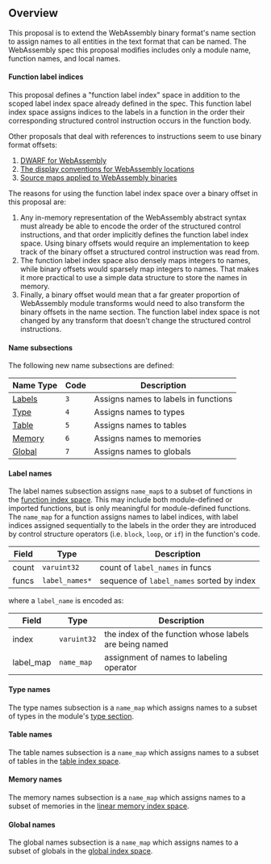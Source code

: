## Overview

This proposal is to extend the WebAssembly binary format's name section to assign
names to all entities in the text format that can be named. The WebAssembly spec
this proposal modifies includes only a module name, function names, and local
names.

#### Function label indices

This proposal defines a "function label index" space in addition to the scoped
label index space already defined in the spec. This function label index space
assigns indices to the labels in a function in the order their corresponding
structured control instruction occurs in the function body.

Other proposals that deal with references to instructions seem to use binary
format offsets:
1. [DWARF for WebAssembly](https://github.com/WebAssembly/debugging/issues/1)
1. [The display conventions for WebAssembly locations](https://github.com/WebAssembly/design/pull/1053)
1. [Source maps applied to WebAssembly binaries](https://github.com/WebAssembly/design/pull/1051)

The reasons for using the function label index space over a binary offset in
this proposal are:
1. Any in-memory representation of the WebAssembly abstract syntax must already
be able to encode the order of the structured control instructions, and that
order implicitly defines the function label index space. Using binary offsets
would require an implementation to keep track of the binary offset a structured
control instruction was read from.
1. The function label index space also densely maps integers to names, while
binary offsets would sparsely map integers to names. That makes it more
practical to use a simple data structure to store the names in memory.
1. Finally, a binary offset would mean that a far greater proportion of
WebAssembly module transforms would need to also transform the binary offsets
in the name section. The function label index space is not changed by any
transform that doesn't change the structured control instructions.

#### Name subsections

The following new name subsections are defined:

| Name Type                   | Code | Description                          |
| --------------------------- | ---- | ------------------------------------ |
| [Labels](#label-names)      | `3`  | Assigns names to labels in functions |
| [Type](#type-names)         | `4`  | Assigns names to types               |
| [Table](#table-names)       | `5`  | Assigns names to tables              |
| [Memory](#memory-names)     | `6`  | Assigns names to memories            |
| [Global](#global-names)     | `7`  | Assigns names to globals             |

#### Label names

The label names subsection assigns `name_map`s to a subset of functions in the
[function index space](Modules.md#function-index-space). This may include both
module-defined or imported functions, but is only meaningful for module-defined
functions. The `name_map` for a function assigns names to label indices, with
label indices assigned sequentially to the labels in the order they are introduced
by control structure operators (i.e. `block`, `loop`, or `if`) in the function's
code.

| Field | Type | Description |
| ----- | ---- | ----------- |
| count | `varuint32` | count of `label_names` in funcs |
| funcs | `label_names*` | sequence of `label_names` sorted by index |

where a `label_name` is encoded as:

| Field | Type | Description |
| ----- | ---- | ----------- |
| index | `varuint32` | the index of the function whose labels are being named |
| label_map | `name_map` | assignment of names to labeling operator |

#### Type names

The type names subsection is a `name_map` which assigns names to a subset
of types in the module's [type section](https://github.com/WebAssembly/design/blob/master/BinaryEncoding.md#type-section).

#### Table names

The table names subsection is a `name_map` which assigns names to a subset
of tables in the [table index space](https://github.com/WebAssembly/design/blob/master/Modules.md#table-index-space).

#### Memory names

The memory names subsection is a `name_map` which assigns names to a subset
of memories in the [linear memory index space](https://github.com/WebAssembly/design/blob/master/Modules.md#linear-memory-index-space).

#### Global names

The global names subsection is a `name_map` which assigns names to a subset
of globals in the [global index space](https://github.com/WebAssembly/design/blob/master/Modules.md#global-index-space).
